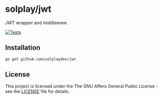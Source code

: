 # solplay/jwt
JWT wrapper and middleware

[![Tests](https://github.com/solplaydev/jwt/actions/workflows/tests.yml/badge.svg)](https://github.com/solplaydev/jwt/actions/workflows/tests.yml)

## Installation

```bash
go get github.com/solplaydev/jwt
```

## License

This project is licensed under the The GNU Affero General Public License - see the [LICENSE](LICENSE) file for details.